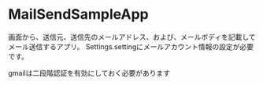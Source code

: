 # MailSendSampleApp
画面から、送信元、送信先のメールアドレス、および、メールボディを記載してメール送信するアプリ。
Settings.settingにメールアカウント情報の設定が必要です。

gmailは二段階認証を有効にしておく必要があります
